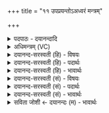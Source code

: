 +++
title = "११ उपप्रयन्तोऽअध्वरं मन्त्रम्"

+++
<details><summary>पदपाठः - दयानन्दादि</summary>

उ॒प॒प्र॒यन्त॒ इत्यु॑पऽप्र॒यन्तः॑। अ॒ध्व॒रम्। मन्त्र॑म्। वो॒चे॒म॒। अ॒ग्नये॑। आ॒रे। अ॒स्मेऽइत्य॒स्मे। च॒ शृ॒ण्व॒ते। ११।
</details>

<details><summary>अधिमन्त्रम् (VC)</summary>

- अग्निर्देवता
- गोतम ऋषिः
- निचृद् गायत्री
- षड्जः
</details>

<details><summary>दयानन्द-सरस्वती (हि) - विषयः</summary>

अब अगले मन्त्र में ईश्वर ने अपने स्वरूप का प्रकाश किया है ॥
</details>

<details><summary>दयानन्द-सरस्वती (हि) - पदार्थः</summary>

पदार्थान्वयभाषाः -  (अध्वरम्) क्रियामय यज्ञ को (उपप्रयन्तः) अच्छे प्रकार जानते हुए हम लोग (अस्मे) जो हम लोगों के (आरे) दूर वा (च) निकट में (शृण्वते) यथार्थ सत्यासत्य को सुननेवाले (अग्नये) विज्ञानस्वरूप अन्तर्यामी जगदीश्वर है, इसी के लिये (मन्त्रम्) ज्ञान को प्राप्त करानेवाले मन्त्रों को (वोचेम) नित्य उच्चारण वा विचार करें ॥११॥
</details>

<details><summary>दयानन्द-सरस्वती (हि) - भावार्थः</summary>

भावार्थभाषाः -  मनुष्यों को वेदमन्त्रों के साथ ईश्वर की स्तुति वा यज्ञ के अनुष्ठान को करके जो ईश्वर भीतर-बाहर सब जगह व्याप्त होकर सब व्यवहारों को सुनता वा जानता हुआ वर्त्तमान है, इस कारण उससे भय मानकर अधर्म करने की इच्छा भी न करनी चाहिये। जब मनुष्य परमात्मा को जानता है, तब समीपस्थ और जब नहीं जानता तब दूरस्थ है, ऐसा निश्चय जानना चाहिये ॥११॥
</details>

<details><summary>दयानन्द-सरस्वती (सं) - विषयः</summary>

अथेश्वरेण स्वस्वरूपमुपदिश्यते ॥
</details>

<details><summary>दयानन्द-सरस्वती (सं) - पदार्थः</summary>

पदार्थान्वयभाषाः -  अध्वरमुपप्रयन्तो वयमस्मे अस्माकमारे दूरे चात् समीपे शृण्वतेऽग्नये जगदीश्वराय मन्त्रं वोचेमोच्याम ॥११॥
</details>

<details><summary>दयानन्द-सरस्वती (सं) - भावार्थः</summary>

भावार्थभाषाः -  मनुष्यैर्वेदमन्त्रैरीश्वरस्य स्तुतियज्ञानुष्ठाने कृत्वा य ईश्वरोऽन्तर्बहिश्चाभिव्याप्य सर्वं शृण्वन् वर्तते, तस्माद् भीत्वा न कदाचिदधर्मं कर्त्तुमिच्छापि कार्या। यदा मनुष्य एतं जानाति तदा समीपस्थो यदैनं न जानाति, तदा दूरस्थ इति वेद्यम् ॥११॥
</details>

<details><summary>सविता जोशी ← दयानन्दः (म) - भावार्थः</summary>

भावार्थभाषाः -  माणसांनी वेदमंत्रांद्वारे ईश्वराची स्तुती व यज्ञाचे अनुष्ठान केले पाहिजे. ईश्वर सर्वत्र व्याप्त असून, तो सर्व व्यवहार जाणतो हे समजावे. त्याचे भय बाळगावे व कधीही अधर्माची इच्छा करू नये. मनुष्य जेव्हा परमेश्वराला जाणतो तेव्हा तो त्याच्याजवळ असतो व जेव्हा तो त्याला जाणत नाही तेव्हा त्याच्यापासून दूर असतो हे निश्चितपणे जाणले पाहिजे.
</details>